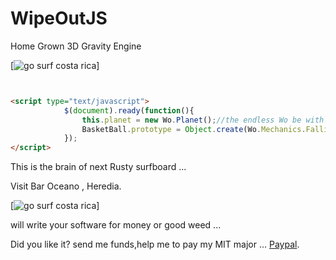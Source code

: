 WipeOutJS
=======

Home Grown 3D Gravity Engine

[![go surf costa rica](http://www.perezzeledon.net/wp-content/uploads/Panoramio-copia.jpg)]

```html


<script type="text/javascript">
			$(document).ready(function(){
				this.planet = new Wo.Planet();//the endless Wo be with you ..
				BasketBall.prototype = Object.create(Wo.Mechanics.FallingBouncer.prototype);
			});
</script>		

```

This is the brain of next Rusty surfboard ...

Visit Bar Oceano , Heredia.

[![go surf costa rica](https://static.simpsonswiki.com/images/thumb/e/ec/SurfingRabbi.png/250px-SurfingRabbi.png)]

will write your software for money or good weed ...

Did you like it? send me funds,help me to pay my MIT major  ... [Paypal](https://www.paypal.me/gospelOfLuke/25).
